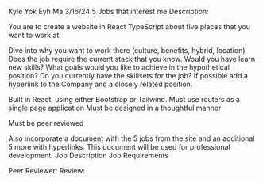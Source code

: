 Kyle Yok Eyh Ma
3/16/24
5 Jobs that interest me 
Description:

You are to create a website in React TypeScript about five places that you want to work at

Dive into why you want to work there (culture, benefits, hybrid, location)
Does the job require the current stack that you know. Would you have learn new skills?
What goals would you like to achieve in the hypothetical position?
Do you currently have the skillsets for the job?
If possible add a hyperlink to the Company and a closely related position.

Built in React, using either Bootstrap or Tailwind. Must use routers as a single page application
Must be designed in a thoughtful manner

Must be peer reviewed 

Also incorporate a document with the 5 jobs from the site and an additional 5 more with hyperlinks. This document will be used for professional development.
Job Description
Job Requirements

Peer Reviewer: 
Review: 
